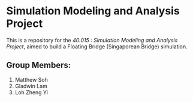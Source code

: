 # Simulation Modeling and Analysis Project

This is a repository for the <i>40.015 : Simulation Modeling and Analysis Project</i>, aimed to build a Floating Bridge (Singaporean Bridge) simulation.

## Group Members:
1. Matthew Soh
2. Gladwin Lam 
3. Loh Zheng Yi
